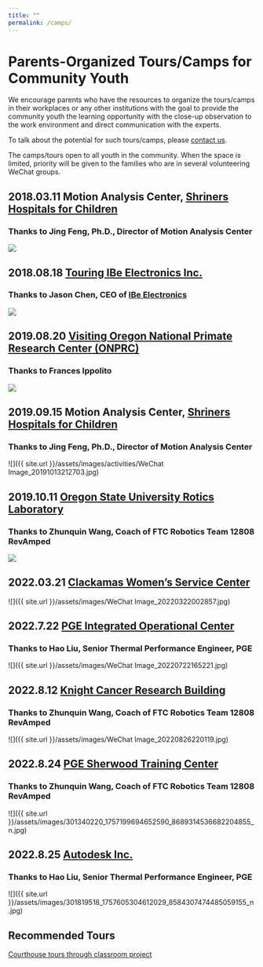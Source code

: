 ```yaml
---
title: ""
permalink: /camps/
---
```


# Parents-Organized Tours/Camps for Community Youth

We encourage parents who have the resources to organize the tours/camps in their workplaces or any other institutions with the goal to provide the community youth the learning opportunity with the close-up observation to the work environment and direct communication with the experts.

To talk about the potential for such tours/camps, please [contact us](http://pdxchinese.org/contact/).

The camps/tours open to all youth in the community. When the space is limited, priority will be given to the families who are in several volunteering WeChat groups.

## 2018.03.11 Motion Analysis Center, [Shriners Hospitals for Children](https://www.shrinershospitalsforchildren.org/shc)  
### Thanks to Jing Feng, Ph.D., Director of Motion Analysis Center  

![](https://res.cloudinary.com/dhngj18do/image/upload/f_auto,q_auto/v1/images/049251f1873e43066d1e13f0fe321b00)

## 2018.08.18 [Touring IBe Electronics Inc.](http://pdxchinese.org/ibe-tour-kids-2018/)  
### Thanks to Jason Chen, CEO of [IBe Electronics](http://pcbaaa.com/)  

![](https://res.cloudinary.com/dhngj18do/image/upload/f_auto,q_auto/v1/images/4f53e0550167bd51b0bba82f2d101876)

## 2019.08.20 [Visiting Oregon National Primate Research Center (ONPRC)](http://pdxchinese.org/visit_primate_center_2019/)  
### Thanks to Frances Ippolito  

![](https://res.cloudinary.com/dhngj18do/image/upload/f_auto,q_auto/v1/images/9a207f90227e808ae35d9a2eb9ea7c48b)

## 2019.09.15 Motion Analysis Center, [Shriners Hospitals for Children](https://www.shrinershospitalsforchildren.org/shc)   
### Thanks to Jing Feng, Ph.D., Director of Motion Analysis Center  

![]({{ site.url }}/assets/images/activities/WeChat Image_20191013212703.jpg)

## 2019.10.11 [Oregon State University Rotics Laboratory](https://mime.oregonstate.edu/research/drl/)   
### Thanks to Zhunquin Wang, Coach of FTC Robotics Team 12808 RevAmped  

![](https://res.cloudinary.com/dhngj18do/image/upload/f_auto,q_auto/v1/images/e8412acd478a29aa118e9e7d1162d38f)

## 2022.03.21 [Clackamas Women’s Service Center](https://www.cwsor.org/)   
![]({{ site.url }}/assets/images/WeChat Image_20220322002857.jpg)  

## 2022.7.22 [PGE Integrated Operational Center](https://portlandgeneral.com/media-gallery/operations-facilities)   
### Thanks to Hao Liu, Senior Thermal Performance Engineer, PGE  

![]({{ site.url }}/assets/images/WeChat Image_20220722165221.jpg)

## 2022.8.12 [Knight Cancer Research Building](https://www.ohsu.edu/visit/knight-cancer-research-building)   
### Thanks to Zhunquin Wang, Coach of FTC Robotics Team 12808 RevAmped   

![]({{ site.url }}/assets/images/WeChat Image_20220826220119.jpg)

## 2022.8.24 [PGE Sherwood Training Center](https://portlandgeneral.com/media-gallery/pge-line-crews-in-action)   
### Thanks to Zhunquin Wang, Coach of FTC Robotics Team 12808 RevAmped   

![]({{ site.url }}/assets/images/301340220_1757199694652590_8689314536682204855_n.jpg)

## 2022.8.25 [Autodesk Inc.](https://www.autodesk.com/)   
### Thanks to Hao Liu, Senior Thermal Performance Engineer, PGE   

![]({{ site.url }}/assets/images/301819518_1757605304612029_8584307474485059155_n.jpg)

## Recommended Tours

[Courthouse tours through classroom project](https://classroomlaw.org/student-programs/courthouse-tours/)
